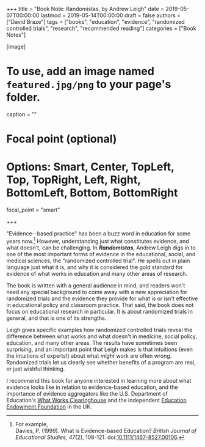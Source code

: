 +++
title = "Book Note: Randomistas, by Andrew Leigh"
date = 2019-05-07T00:00:00
lastmod = 2019-05-14T00:00:00
draft = false
authors = ["David Braze"]
tags = ["books", "education", "evidence", "randomized controlled trials", "research", "recommended reading"]
categories = ["Book Notes"]

[image]
  # To use, add an image named `featured.jpg/png` to your page's folder.
  caption = ""
  # Focal point (optional)
  # Options: Smart, Center, TopLeft, Top, TopRight, Left, Right, BottomLeft, Bottom, BottomRight
  focal_point = "smart"

+++

"Evidence--based practice" has been a buzz word in education for some
years now.[^1] However, understanding just what constitutes evidence,
and what doesn't, can be challenging. In ***Randomistas***, Andrew
Leigh digs in to one of the most important forms of evidence in the
educational, social, and medical sciences, the "randomized controlled
trial". He spells out in plain language just what it is, and why it is
considered the gold standard for evidence of what works in education
and many other areas of research.

The book is written with a general audience in mind, and readers
won't need any special background to come away with a new
appreciation for randomized trials and the evidence they provide for
what is or isn't effective in educational policy and classroom
practice. That said, the book does not focus on educational research
in particular. It is about randomized trials in general, and that is
one of its strengths.

Leigh gives specific examples how randomized controlled trials reveal
the difference between what works and what doesn't in medicine, social
policy, education, and many other areas. The results have sometimes
been surprising, and an important point that Leigh makes is that
intuitions (even the intuitions of experts!) about what *might* work
are often wrong. Randomized trials let us clearly see whether benefits
of a program are real, or just wishful thinking.

I recommend this book for anyone interested in learning more about
what evidence looks like in relation to evidence-based education, and
the importance of evidence aggregators like the U.S. Department of
Education's [What Works Clearinghouse](https://ies.ed.gov/ncee/wwc/)
and the independent
[Education Endowment Foundation](https://educationendowmentfoundation.org.uk/)
in the UK.

[^1]: For example, <br>Davies, P. (1999). What is Evidence-based
      Education? *British Journal of Educational Studies, 47*(2),
      108-121. doi:[10.1111/1467-8527.00106](https://dx.doi.org/10.1111/1467-8527.00106).
